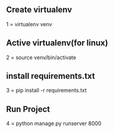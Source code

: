 ## Create virtualenv
1 = virtualenv venv
## Active virtualenv(for linux)
2 = source venv/bin/activate 
## install requirements.txt  
3 = pip install -r requirements.txt
## Run Project
4 = python manage.py runserver 8000 
